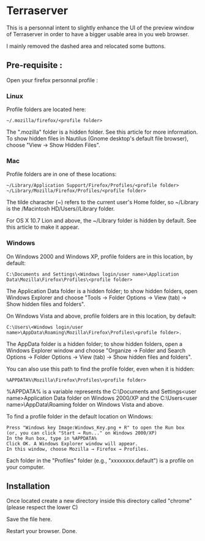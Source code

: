 # Terraserver

This is a personnal intent to slightly enhance the UI of the preview window of Terraserver in order to have a bigger usable area in you web browser.

I mainly removed the dashed area and relocated some buttons.

## Pre-requisite : 

Open your firefox personnal profile : 

### Linux

Profile folders are located here:

    ~/.mozilla/firefox/<profile folder> 

The ".mozilla" folder is a hidden folder. See this article for more information. To show hidden files in Nautilus (Gnome desktop's default file browser), choose "View -> Show Hidden Files".

### Mac

Profile folders are in one of these locations:

    ~/Library/Application Support/Firefox/Profiles/<profile folder>
    ~/Library/Mozilla/Firefox/Profiles/<profile folder> 

The tilde character (~) refers to the current user's Home folder, so ~/Library is the /Macintosh HD/Users/<username>/Library folder.

For OS X 10.7 Lion and above, the ~/Library folder is hidden by default. See this article to make it appear. 

### Windows

On Windows 2000 and Windows XP, profile folders are in this location, by default:

    C:\Documents and Settings\<Windows login/user name>\Application Data\Mozilla\Firefox\Profiles\<profile folder> 

The Application Data folder is a hidden folder; to show hidden folders, open Windows Explorer and choose "Tools → Folder Options → View (tab) → Show hidden files and folders".

On Windows Vista and above, profile folders are in this location, by default:

    C:\Users\<Windows login/user name>\AppData\Roaming\Mozilla\Firefox\Profiles\<profile folder>. 

The AppData folder is a hidden folder; to show hidden folders, open a Windows Explorer window and choose "Organize → Folder and Search Options → Folder Options → View (tab) → Show hidden files and folders".

You can also use this path to find the profile folder, even when it is hidden:

    %APPDATA%\Mozilla\Firefox\Profiles\<profile folder> 

%APPDATA% is a variable represents the C:\Documents and Settings\<user name>Application Data folder on Windows 2000/XP and the C:\Users\<user name>\AppData\Roaming folder on Windows Vista and above.

To find a profile folder in the default location on Windows:

    Press "Windows key Image:Windows_Key.png + R" to open the Run box
    (or, you can click "Start → Run..." on Windows 2000/XP)
    In the Run box, type in %APPDATA%
    Click OK. A Windows Explorer window will appear.
    In this window, choose Mozilla → Firefox → Profiles. 

Each folder in the "Profiles" folder (e.g., "xxxxxxxx.default") is a profile on your computer. 

## Installation

Once located create a new directory inside this directory called "chrome" (please respect the lower C)

Save the file here.

Restart your browser.
Done.





